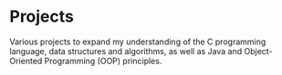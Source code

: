 # Projects
Various projects to expand my understanding of the C programming language, data structures and algorithms, as well as Java and Object-Oriented Programming (OOP) principles.
